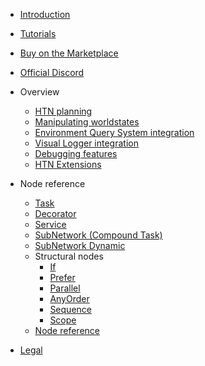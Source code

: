- [Introduction](README.md)
- [Tutorials](tutorials.md)
- [Buy on the Marketplace](https://www.unrealengine.com/marketplace/en-US/product/29560d88937e4cd1a435f4b634890655)
- [Official Discord](https://discord.gg/CQjRPnDNtc)

- Overview

    - [HTN planning](planning.md)
    - [Manipulating worldstates](manipulating-worldstates.md)
    - [Environment Query System integration](eqs.md)
    - [Visual Logger integration](vislog.md)
    - [Debugging features](debugging.md)
    - [HTN Extensions](htn-extensions.md)
    
- Node reference

    - [Task](task.md)
    - [Decorator](decorator.md)
    - [Service](service.md)
    - [SubNetwork (Compound Task)](subnetwork.md)
    - [SubNetwork Dynamic](subnetwork-dynamic.md)
    - Structural nodes
        - [If](if.md)
        - [Prefer](prefer.md)
        - [Parallel](parallel.md)
        - [AnyOrder](anyorder.md)
        - [Sequence](sequence.md)
        - [Scope](scope.md)
    - [Node reference](node-reference.md)

- [Legal](legal.md)
